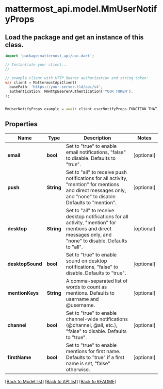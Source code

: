 # mattermost_api.model.MmUserNotifyProps

## Load the package and get an instance of this class.
```dart
import 'package:mattermost_api/api.dart';

// Instantiate your client...
//

// example client with HTTP Bearer authorization and string token:
var client = MattermostApiClient(
  basePath: 'https://your-server.tld/api/v4',
  authentication: MmHttpBearerAuthentication('YOUR TOKEN'),
);


MmUserNotifyProps example = await client.userNotifyProps.FUNCTION_THAT_RETURNS_THIS_CLASS();

```

## Properties
Name | Type | Description | Notes
------------ | ------------- | ------------- | -------------
**email** | **bool** | Set to \"true\" to enable email notifications, \"false\" to disable. Defaults to \"true\". | [optional] 
**push** | **String** | Set to \"all\" to receive push notifications for all activity, \"mention\" for mentions and direct messages only, and \"none\" to disable. Defaults to \"mention\". | [optional] 
**desktop** | **String** | Set to \"all\" to receive desktop notifications for all activity, \"mention\" for mentions and direct messages only, and \"none\" to disable. Defaults to \"all\". | [optional] 
**desktopSound** | **bool** | Set to \"true\" to enable sound on desktop notifications, \"false\" to disable. Defaults to \"true\". | [optional] 
**mentionKeys** | **String** | A comma-separated list of words to count as mentions. Defaults to username and @username. | [optional] 
**channel** | **bool** | Set to \"true\" to enable channel-wide notifications (@channel, @all, etc.), \"false\" to disable. Defaults to \"true\". | [optional] 
**firstName** | **bool** | Set to \"true\" to enable mentions for first name. Defaults to \"true\" if a first name is set, \"false\" otherwise. | [optional] 

[[Back to Model list]](../GENERATED_README.md#documentation-for-models) [[Back to API list]](../GENERATED_README.md#documentation-for-api-endpoints) [[Back to README]](../GENERATED_README.md)


